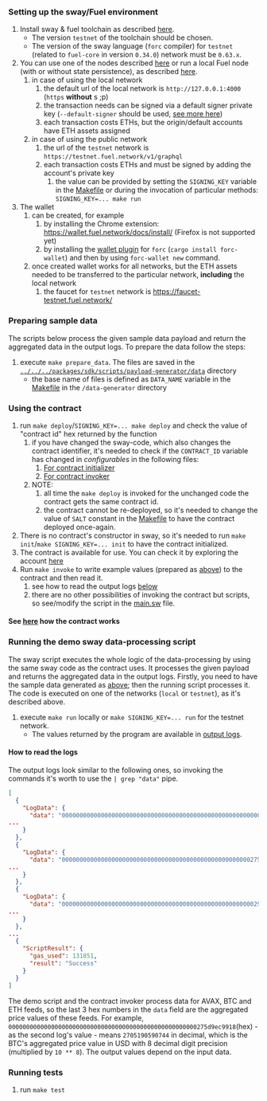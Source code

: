 ### Setting up the sway/Fuel environment

1. Install sway & fuel toolchain as
   described [here](https://docs.fuel.network/guides/installation).
    * The version `testnet` of the toolchain should be chosen.
    * The version of the sway language (`forc` compiler) for `testnet` (related to `fuel-core` in version `0.34.0`)
      network must be `0.63.x`.
1. You can use one of the nodes described [here](http://fuelbook.fuel.network/master/networks/networks.html) or
   run a local Fuel node (with or without state persistence), as
   described [here](https://docs.fuel.network/guides/running-a-node/running-a-testnet-node/#running-a-local-node).
    1) in case of using the local network
        1) the default url of the local network is `http://127.0.0.1:4000` (`https` __without__ s ;p)
        1) the transaction needs can be signed via a default signer private key (`--default-signer` should be
           used, [see more here](https://docs.fuel.network/docs/forc/plugins/forc_client/#other-useful-commands-of-forc-wallet))
        1) each transaction costs ETHs, but the origin/default accounts have ETH assets assigned
    1) in case of using the public network
        1) the url of the `testnet` network is `https://testnet.fuel.network/v1/graphql`
        1) each transaction costs ETHs and must be signed by adding the account's private key
            1) the value can be provided by setting the `SIGNING_KEY` variable in the [Makefile](./Makefile) or during
               the invocation of particular methods: `SIGNING_KEY=... make run`
1. The wallet
    1) can be created, for example
        1) by installing the Chrome extension: https://wallet.fuel.network/docs/install/ (Firefox is not supported yet)
        1) by installing the [wallet plugin](https://github.com/FuelLabs/forc-wallet)
           for `forc` (`cargo install forc-wallet`) and then by using `forc-wallet new` command.
    1) once created wallet works for all networks, but the ETH assets needed to be transferred to the particular
       network, __including__ the local network
        1) the faucet for `testnet` network is <https://faucet-testnet.fuel.network/>

### Preparing sample data

The scripts below process the given sample data payload and return the aggregated data in the output logs. To prepare
the data follow the steps:

1. execute `make prepare_data`. The files are saved in
   the [`../../../packages/sdk/scripts/payload-generator/data`](../../../packages/sdk/scripts/payload-generator/data)
   directory
    * the base name of files is defined as `DATA_NAME` variable in
      the [Makefile](../../sdk/scripts/payload-generator/Makefile) in the `/data-generator` directory

### Using the contract

1. run `make deploy`/`SIGNING_KEY=... make deploy` and check the value of "contract id" hex returned by the function
    1. if you have changed the sway-code, which also changes the contract identifier, it's needed to check
       if the `CONTRACT_ID` variable has changed in *configurables* in the following files:
        1. [For contract initializer](contract_initializer/src/main.sw)
        1. [For contract invoker](contract_invoker/src/main.sw)
    1. NOTE:
        1. all time the `make deploy` is invoked for the unchanged code the contract gets the same contract id.
        1. the contract cannot be re-deployed, so it's needed to change the value of `SALT`
           constant in the [Makefile](./Makefile) to have the contract deployed once-again.
1. There is no contract's constructor in sway, so it's needed to run `make init`/`make SIGNING_KEY=... init` to have the
   contract initialized.
1. The contract is available for use. You can check it by exploring the
   account [here](https://app.fuel.network)
1. Run `make invoke` to write example values (prepared as [above](#preparing-sample-data)) to the contract and then read
   it.
    1. see how to read the output logs [below](#how-to-read-the-logs)
    1. there are no other possibilities of invoking the contract but scripts, so see/modify the script in
       the [main.sw](contract_invoker/src/main.sw) file.

#### See [here](contract/README.md) how the contract works

### Running the demo sway data-processing script

The sway script executes the whole logic of the data-processing by using the same sway code as the contract uses.
It processes the given payload and returns the aggregated data in the output logs.
Firstly, you need to have the sample data generated as [above](#preparing-sample-data);
then the running script processes it.
The code is executed on one of the networks (`local` or `testnet`), as it's described above.

1. execute `make run` locally or `make SIGNING_KEY=... run` for the testnet network.
    * The values returned by the program are available in [output logs](#how-to-read-the-logs).

#### How to read the logs

The output logs look similar to the following ones, so invoking the commands it's worth to use the `| grep "data"` pipe.

```json
[
  {
    "LogData": {
      "data": "00000000000000000000000000000000000000000000000000000000593beee0",
...
    }
  },
  {
    "LogData": {
      "data": "00000000000000000000000000000000000000000000000000000275d9ec9918",
...
    }
  },
  {
    "LogData": {
      "data": "00000000000000000000000000000000000000000000000000000029c8a20548",
...
    }
  },
...
  {
    "ScriptResult": {
      "gas_used": 131851,
      "result": "Success"
    }
  }
]
```

The demo script and the contract invoker process data for AVAX, BTC and ETH feeds, so the last 3 hex numbers in
the `data` field are the
aggregated price values of these feeds. For example,
`00000000000000000000000000000000000000000000000000000275d9ec9918`(hex) - as the second log's value -
means `2705190590744` in decimal, which is the BTC's aggregated price value in USD with 8 decimal digit precision
(multiplied by `10 ** 8`). The output values depend on the input data.

### Running tests

1. run `make test`
